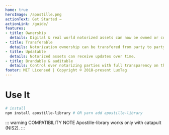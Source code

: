 ```yaml
---
home: true
heroImage: /apostille.png
actionText: Get Started →
actionLink: /guide/
features:
- title: Ownership
  details: Digital & real world notorized assets can now be owned or conjointly owned on the blockchain.
- title: Transferable
  details: Notorization ownership can be transfered from party to party on the blockchain.
- title: Updatable
  details: Notorized assets can receive updates over time.
- title: Brandable & auditable
  details: Control over notarizing parties with full transparency on the blockchain.
footer: MIT Licensed | Copyright © 2018-present LuxTag
---
```

# Use It

``` bash
# install
npm install apostille-library # OR yarn add apostille-library
```

::: warning COMPATIBILITY NOTE
Apostille-library works only with catapult (NIS2).
:::
